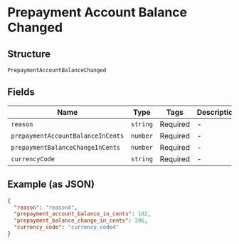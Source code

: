 
# Prepayment Account Balance Changed

## Structure

`PrepaymentAccountBalanceChanged`

## Fields

| Name | Type | Tags | Description |
|  --- | --- | --- | --- |
| `reason` | `string` | Required | - |
| `prepaymentAccountBalanceInCents` | `number` | Required | - |
| `prepaymentBalanceChangeInCents` | `number` | Required | - |
| `currencyCode` | `string` | Required | - |

## Example (as JSON)

```json
{
  "reason": "reason4",
  "prepayment_account_balance_in_cents": 182,
  "prepayment_balance_change_in_cents": 206,
  "currency_code": "currency_code4"
}
```

